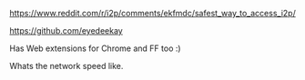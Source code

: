 
https://www.reddit.com/r/i2p/comments/ekfmdc/safest_way_to_access_i2p/

https://github.com/eyedeekay

Has Web extensions for Chrome and FF too :)

Whats the network speed like.
